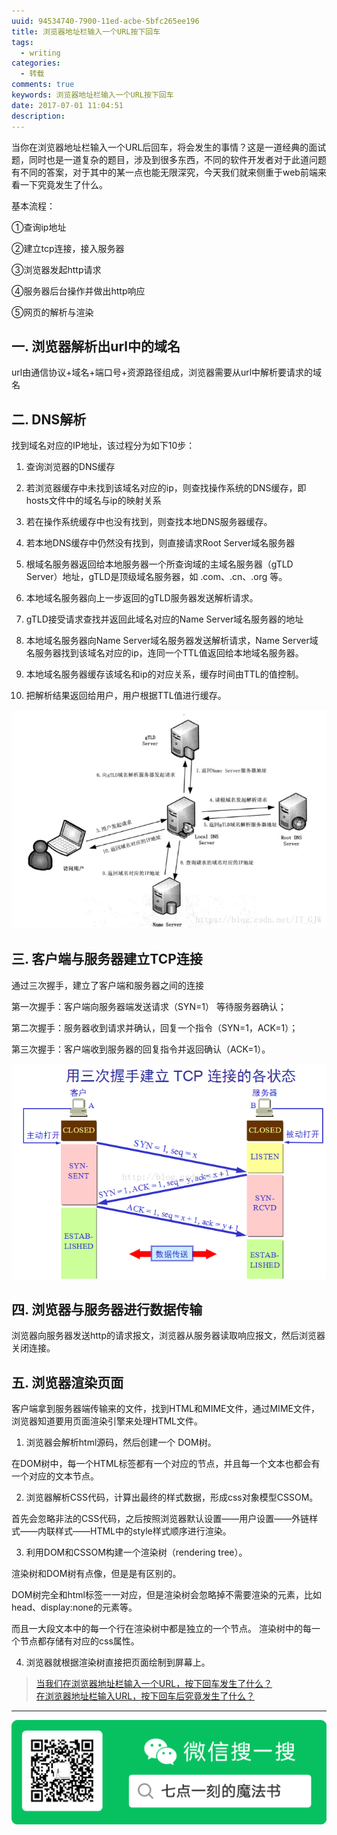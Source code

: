 ```yaml
---
uuid: 94534740-7900-11ed-acbe-5bfc265ee196
title: 浏览器地址栏输入一个URL按下回车
tags:
  - writing
categories:
  - 转载
comments: true
keywords: 浏览器地址栏输入一个URL按下回车
date: 2017-07-01 11:04:51
description:
---
```


<!--more-->
<!-- 1. 发布前：删除草稿的 uuid -->
<!-- 2. 发布后：补充tag，category -->



当你在浏览器地址栏输入一个URL后回车，将会发生的事情？这是一道经典的面试题，同时也是一道复杂的题目，涉及到很多东西，不同的软件开发者对于此道问题有不同的答案，对于其中的某一点也能无限深究，今天我们就来侧重于web前端来看一下究竟发生了什么。

基本流程：

①查询ip地址

②建立tcp连接，接入服务器

③浏览器发起http请求

④服务器后台操作并做出http响应

⑤网页的解析与渲染

## 一. 浏览器解析出url中的域名

url由通信协议+域名+端口号+资源路径组成，浏览器需要从url中解析要请求的域名

## 二. DNS解析

找到域名对应的IP地址，该过程分为如下10步：

1. 查询浏览器的DNS缓存

2. 若浏览器缓存中未找到该域名对应的ip，则查找操作系统的DNS缓存，即hosts文件中的域名与ip的映射关系

3. 若在操作系统缓存中也没有找到，则查找本地DNS服务器缓存。

4. 若本地DNS缓存中仍然没有找到，则直接请求Root Server域名服务器

5. 根域名服务器返回给本地服务器一个所查询域的主域名服务器（gTLD Server）地址，gTLD是顶级域名服务器，如 .com、.cn、.org 等。

6. 本地域名服务器向上一步返回的gTLD服务器发送解析请求。

7. gTLD接受请求查找并返回此域名对应的Name Server域名服务器的地址

8. 本地域名服务器向Name Server域名服务器发送解析请求，Name Server域名服务器找到该域名对应的ip，连同一个TTL值返回给本地域名服务器。
9. 本地域名服务器缓存该域名和ip的对应关系，缓存时间由TTL的值控制。
10. 把解析结果返回给用户，用户根据TTL值进行缓存。

![img](source/assets/images/2019110523330281.png)



## 三. 客户端与服务器建立TCP连接

通过三次握手，建立了客户端和服务器之间的连接

第一次握手：客户端向服务器端发送请求（SYN=1） 等待服务器确认；

第二次握手：服务器收到请求并确认，回复一个指令（SYN=1，ACK=1）；

第三次握手：客户端收到服务器的回复指令并返回确认（ACK=1）。

![20191105233408999.png](source/assets/images/20191105233408999.png)

## 四. 浏览器与服务器进行数据传输

浏览器向服务器发送http的请求报文，浏览器从服务器读取响应报文，然后浏览器关闭连接。

## 五. 浏览器渲染页面

客户端拿到服务器端传输来的文件，找到HTML和MIME文件，通过MIME文件，浏览器知道要用页面渲染引擎来处理HTML文件。

1. 浏览器会解析html源码，然后创建一个 DOM树。

在DOM树中，每一个HTML标签都有一个对应的节点，并且每一个文本也都会有一个对应的文本节点。

2. 浏览器解析CSS代码，计算出最终的样式数据，形成css对象模型CSSOM。

首先会忽略非法的CSS代码，之后按照浏览器默认设置——用户设置——外链样式——内联样式——HTML中的style样式顺序进行渲染。

3. 利用DOM和CSSOM构建一个渲染树（rendering tree）。

渲染树和DOM树有点像，但是是有区别的。

DOM树完全和html标签一一对应，但是渲染树会忽略掉不需要渲染的元素，比如head、display:none的元素等。

而且一大段文本中的每一个行在渲染树中都是独立的一个节点。
渲染树中的每一个节点都存储有对应的css属性。

4. 浏览器就根据渲染树直接把页面绘制到屏幕上。

> [当我们在浏览器地址栏输入一个URL，按下回车发生了什么？](https://blog.csdn.net/IT_GJW/article/details/81204957)  
> [在浏览器地址栏输入URL，按下回车后究竟发生了什么？](https://www.cnblogs.com/midiyu/p/7905554.html)    




---
![20200131220947.png](source/assets/images/leunggeorge.github.io-image-9o2i34.png)
